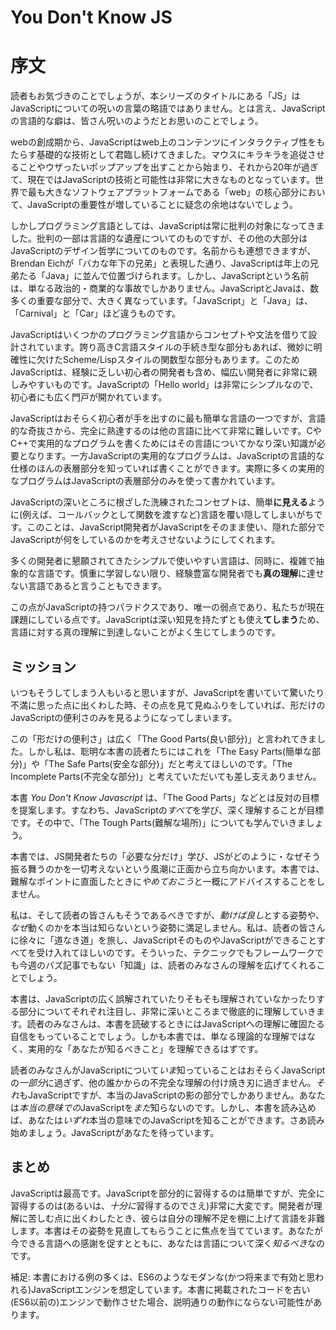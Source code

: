 # You Don't Know JS
# 序文

読者もお気づきのことでしょうが、本シリーズのタイトルにある「JS」はJavaScriptについての呪いの言葉の略語ではありません。とは言え、JavaScriptの言語的な癖は、皆さん呪いのようだとお思いのことでしょう。

webの創成期から、JavaScriptはweb上のコンテンツにインタラクティブ性をもたらす基礎的な技術として君臨し続けてきました。マウスにキラキラを追従させることやウザったいポップアップを出すことから始まり、それから20年が過ぎて、現在ではJavaScriptの技術と可能性は非常に大きなものとなっています。世界で最も大きなソフトウェアプラットフォームである「web」の核心部分において、JavaScriptの重要性が増していることに疑念の余地はないでしょう。

しかしプログラミング言語としては、JavaScriptは常に批判の対象になってきました。批判の一部は言語的な遺産についてのものですが、その他の大部分はJavaScriptのデザイン哲学についてのものです。名前からも連想できますが、Brendan Eichが「バカな年下の兄弟」と表現した通り、JavaScriptは年上の兄弟たる「Java」に並んで位置づけられます。しかし、JavaScriptという名前は、単なる政治的・商業的な事故でしかありません。JavaScriptとJavaは、数多くの重要な部分で、大きく異なっています。「JavaScript」と「Java」は、「Carnival」と「Car」ほど違うものです。

JavaScriptはいくつかのプログラミング言語からコンセプトや文法を借りて設計されています。誇り高きC言語スタイルの手続き型な部分もあれば、微妙に明確性に欠けたScheme/Lispスタイルの関数型な部分もあります。このためJavaScriptは、経験に乏しい初心者の開発者も含め、幅広い開発者に非常に親しみやすいものです。JavaScriptの「Hello world」は非常にシンプルなので、初心者にも広く門戸が開かれています。

JavaScriptはおそらく初心者が手を出すのに最も簡単な言語の一つですが、言語的な奇抜さから、完全に熟達するのは他の言語に比べて非常に難しいです。CやC++で実用的なプログラムを書くためにはその言語についてかなり深い知識が必要となります。一方JavaScriptの実用的なプログラムは、JavaScriptの言語的な仕様のほんの表層部分を知っていれば書くことができます。実際に多くの実用的なプログラムはJavaScriptの表層部分のみを使って書かれています。

JavaScriptの深いところに根ざした洗練されたコンセプトは、簡単**に見える**ように(例えば、コールバックとして関数を渡すなど)言語を覆い隠してしまいがちです。このことは、JavaScript開発者がJavaScriptをそのまま使い、隠れた部分でJavaScriptが何をしているのかを考えさせないようにしてくれます。

多くの開発者に懇願されてきたシンプルで使いやすい言語は、同時に、複雑で抽象的な言語です。慎重に学習しない限り、経験豊富な開発者でも**真の理解**に達せない言語であると言うこともできます。

この点がJavaScriptの持つパラドクスであり、唯一の弱点であり、私たちが現在課題にしている点です。JavaScriptは深い知見を持たずとも使え**てしまう**ため、言語に対する真の理解に到達しないことがよく生じてしまうのです。

## ミッション

いつもそうしてしまう人もいると思いますが、JavaScriptを書いていて驚いたり不満に思った点に出くわした時、その点を見て見ぬふりをしていれば、形だけのJavaScriptの便利さのみを見るようになってしまいます。

この「形だけの便利さ」は広く「The Good Parts(良い部分)」と言われてきました。しかし私は、聡明な本書の読者たちにはこれを「The Easy Parts(簡単な部分)」や「The Safe Parts(安全な部分)」だと考えてほしいのです。「The Incomplete Parts(不完全な部分)」と考えていただいても差し支えありません。

本書 *You Don't Know Javascript* は、「The Good Parts」などとは反対の目標を提案します。すなわち、JavaScriptの*すべて*を学び、深く理解することが目標です。その中で、「The Tough Parts(難解な場所)」についても学んでいきましょう。

本書では、JS開発者たちの「必要な分だけ」学び、JSがどのように・なぜそう振る舞うのかを一切考えないという風潮に正面から立ち向かいます。本書では、難解なポイントに直面したときに*やめておこう*と一概にアドバイスすることをしません。

私は、そして読者の皆さんもそうであるべきですが、*動けば良し*とする姿勢や、*なぜ*動くのかを本当は知らないという姿勢に満足しません。私は、読者の皆さんに徐々に「道なき道」を旅し、JavaScriptそのものやJavaScriptができることすべてを受け入れてほしいのです。そういった、テクニックでもフレームワークでも今週のバズ記事でもない「知識」は、読者のみなさんの理解を広げてくれることでしょう。

本書は、JavaScriptの広く誤解されていたりそもそも理解されていなかったりする部分についてそれぞれ注目し、非常に深いところまで徹底的に理解していきます。読者のみなさんは、本書を読破するときにはJavaScriptへの理解に確固たる自信をもっていることでしょう。しかも本書では、単なる理論的な理解ではなく、実用的な「あなたが知るべきこと」を理解できるはずです。

読者のみなさんがJavaScriptについて*いま*知っていることはおそらくJavaScriptの*一部分*に過ぎず、他の誰かからの不完全な理解の付け焼き刃に過ぎません。*それ*もJavaScriptですが、本当のJavaScriptの影の部分でしかありません。あなたは*本当の意味での*JavaScriptを*まだ*知らないのです。しかし、本書を読み込めば、あなたは*いずれ*本当の意味でのJavaScriptを知ることができます。さあ読み始めましょう。JavaScriptがあなたを待っています。

## まとめ

JavaScriptは最高です。JavaScriptを部分的に習得するのは簡単ですが、完全に習得するのは(あるいは、*十分に*習得するのでさえ)非常に大変です。開発者が理解に苦しむ点に出くわしたとき、彼らは自分の理解不足を棚に上げて言語を非難します。本書はその姿勢を見直してもらうことに焦点を当てています。あなたが今できる言語への感謝を促すとともに、あなたは言語について深く*知るべき*なのです。

補足: 本書における例の多くは、ES6のようなモダンな(かつ将来まで有効と思われる)JavaScriptエンジンを想定しています。本書に掲載されたコードを古い(ES6以前の)エンジンで動作させた場合、説明通りの動作にならない可能性があります。
